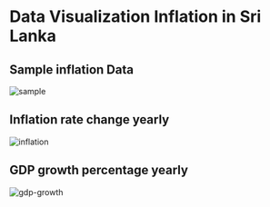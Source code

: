 # Data Visualization Inflation in Sri Lanka

## Sample inflation Data
![sample](https://user-images.githubusercontent.com/52546856/217277060-1a9ccfce-dbc9-463c-ad4f-8e50bc6ebd07.png)

## Inflation rate change yearly
![inflation](https://user-images.githubusercontent.com/52546856/217277231-5f940523-8b46-4e3d-8a17-72d5863ca7c5.png)

## GDP growth percentage yearly
![gdp-growth](https://user-images.githubusercontent.com/52546856/217277402-cb49e9ff-f42f-4763-bbf8-360d4c4d118c.png)
